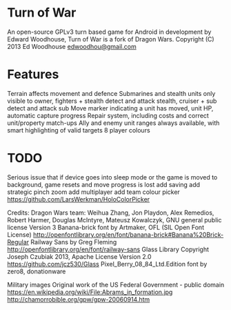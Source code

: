 Turn of War
===================
An open-source GPLv3 turn based game for Android in development by Edward Woodhouse, Turn of War is a fork of Dragon Wars.
Copyright (C) 2013 Ed Woodhouse <edwoodhou@gmail.com>

Features
===================
Terrain affects movement and defence 
Submarines and stealth units only visible to owner, fighters + stealth detect and attack stealth, cruiser + sub detect and attack sub 
Move marker indicating a unit has moved, unit HP, automatic capture progress 
Repair system, including costs and correct unit/property match-ups 
Ally and enemy unit ranges always available, with smart highlighting of valid targets 
8 player colours


TODO
===================
Serious issue that if device goes into sleep mode or the game is moved to background, game resets and move progress is lost
add saving
add strategic pinch zoom
add multiplayer 
add team colour picker https://github.com/LarsWerkman/HoloColorPicker


Credits:
Dragon Wars team: Weihua Zhang, Jon Playdon, Alex Remedios, Robert Harmer, Douglas McIntyre, Mateusz Kowalczyk, GNU general public license Version 3
Banana-brick font by Artmaker, OFL (SIL Open Font License) http://openfontlibrary.org/en/font/banana-brick#Banana%20Brick-Regular
Railway Sans by Greg Fleming http://openfontlibrary.org/en/font/railway-sans
Glass Library Copyright Joseph Czubiak 2013, Apache License Version 2.0 https://github.com/jcz530/Glass
Pixel_Berry_08_84_Ltd.Edition font by zero8, donationware

Military images Original work of the US Federal Government - public domain
https://en.wikipedia.org/wiki/File:Abrams_in_formation.jpg
http://chamorrobible.org/gpw/gpw-20060914.htm

